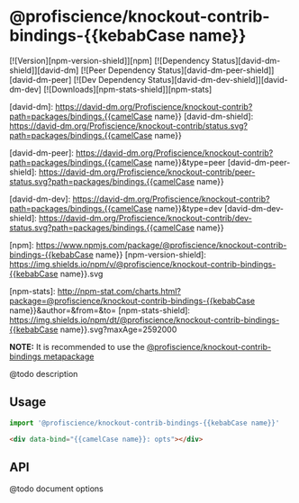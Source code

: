 # @profiscience/knockout-contrib-bindings-{{kebabCase name}}

[![Version][npm-version-shield]][npm]
[![Dependency Status][david-dm-shield]][david-dm]
[![Peer Dependency Status][david-dm-peer-shield]][david-dm-peer]
[![Dev Dependency Status][david-dm-dev-shield]][david-dm-dev]
[![Downloads][npm-stats-shield]][npm-stats]

[david-dm]: https://david-dm.org/Profiscience/knockout-contrib?path=packages/bindings.{{camelCase name}}
[david-dm-shield]: https://david-dm.org/Profiscience/knockout-contrib/status.svg?path=packages/bindings.{{camelCase name}}

[david-dm-peer]: https://david-dm.org/Profiscience/knockout-contrib?path=packages/bindings.{{camelCase name}}&type=peer
[david-dm-peer-shield]: https://david-dm.org/Profiscience/knockout-contrib/peer-status.svg?path=packages/bindings.{{camelCase name}}

[david-dm-dev]: https://david-dm.org/Profiscience/knockout-contrib?path=packages/bindings.{{camelCase name}}&type=dev
[david-dm-dev-shield]: https://david-dm.org/Profiscience/knockout-contrib/dev-status.svg?path=packages/bindings.{{camelCase name}}

[npm]: https://www.npmjs.com/package/@profiscience/knockout-contrib-bindings-{{kebabCase name}}
[npm-version-shield]: https://img.shields.io/npm/v/@profiscience/knockout-contrib-bindings-{{kebabCase name}}.svg

[npm-stats]: http://npm-stat.com/charts.html?package=@profiscience/knockout-contrib-bindings-{{kebabCase name}}&author=&from=&to=
[npm-stats-shield]: https://img.shields.io/npm/dt/@profiscience/knockout-contrib-bindings-{{kebabCase name}}.svg?maxAge=2592000

**NOTE:** It is recommended to use the [@profiscience/knockout-contrib-bindings metapackage](../bindings)

@todo description

## Usage

```typescript
import '@profiscience/knockout-contrib-bindings-{{kebabCase name}}'
```
```html
<div data-bind="{{camelCase name}}: opts"></div>
```

## API

@todo document options